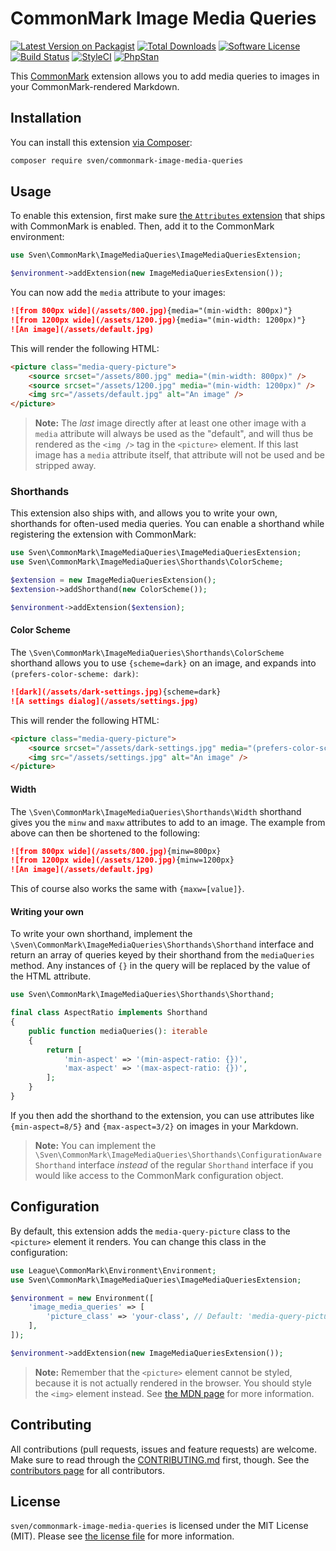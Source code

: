 # CommonMark Image Media Queries

[![Latest Version on Packagist][ico-version]][link-packagist]
[![Total Downloads][ico-downloads]][link-downloads]
[![Software License][ico-license]](LICENSE.md)
[![Build Status][ico-build]][link-build]
[![StyleCI][ico-styleci]][link-styleci]
[![PhpStan][ico-phpstan]][link-phpstan]

This [CommonMark](https://commonmark.thephpleague.com) extension allows you to add media queries to images in your 
CommonMark-rendered Markdown.

## Installation
You can install this extension [via Composer](http://getcomposer.org):

```bash
composer require sven/commonmark-image-media-queries
```

## Usage
To enable this extension, first make sure [the `Attributes` extension](https://commonmark.thephpleague.com/2.4/extensions/attributes/)
that ships with CommonMark is enabled. Then, add it to the CommonMark environment:

```php
use Sven\CommonMark\ImageMediaQueries\ImageMediaQueriesExtension;

$environment->addExtension(new ImageMediaQueriesExtension());
```

You can now add the `media` attribute to your images:

```markdown
![from 800px wide](/assets/800.jpg){media="(min-width: 800px)"}
![from 1200px wide](/assets/1200.jpg){media="(min-width: 1200px)"}
![An image](/assets/default.jpg)
```

This will render the following HTML:

```html
<picture class="media-query-picture">
    <source srcset="/assets/800.jpg" media="(min-width: 800px)" />
    <source srcset="/assets/1200.jpg" media="(min-width: 1200px)" />
    <img src="/assets/default.jpg" alt="An image" />
</picture>
```

> **Note:** The _last_ image directly after at least one other image with a `media` attribute will always be used as the
> "default", and will thus be rendered as the `<img />` tag in the `<picture>` element. If this last image has a `media`
> attribute itself, that attribute will not be used and be stripped away.

### Shorthands
This extension also ships with, and allows you to write your own, shorthands for often-used media queries. You can 
enable a shorthand while registering the extension with CommonMark:

```php
use Sven\CommonMark\ImageMediaQueries\ImageMediaQueriesExtension;
use Sven\CommonMark\ImageMediaQueries\Shorthands\ColorScheme;

$extension = new ImageMediaQueriesExtension();
$extension->addShorthand(new ColorScheme());

$environment->addExtension($extension);
```

#### Color Scheme
The `\Sven\CommonMark\ImageMediaQueries\Shorthands\ColorScheme` shorthand allows you to use `{scheme=dark}` on an image, 
and expands into `(prefers-color-scheme: dark)`:

```markdown
![dark](/assets/dark-settings.jpg){scheme=dark}
![A settings dialog](/assets/settings.jpg)
```

This will render the following HTML:

```html
<picture class="media-query-picture">
    <source srcset="/assets/dark-settings.jpg" media="(prefers-color-scheme: dark)" />
    <img src="/assets/settings.jpg" alt="An image" />
</picture>
```

#### Width
The `\Sven\CommonMark\ImageMediaQueries\Shorthands\Width` shorthand gives you the `minw` and `maxw` attributes to add to
an image. The example from above can then be shortened to the following:

```markdown
![from 800px wide](/assets/800.jpg){minw=800px}
![from 1200px wide](/assets/1200.jpg){minw=1200px}
![An image](/assets/default.jpg)
```

This of course also works the same with `{maxw=[value]}`.

#### Writing your own
To write your own shorthand, implement the `\Sven\CommonMark\ImageMediaQueries\Shorthands\Shorthand` interface and
return an array of queries keyed by their shorthand from the `mediaQueries` method. Any instances of `{}` in the query
will be replaced by the value of the HTML attribute.

```php
use Sven\CommonMark\ImageMediaQueries\Shorthands\Shorthand;

final class AspectRatio implements Shorthand
{
    public function mediaQueries(): iterable
    {
        return [
            'min-aspect' => '(min-aspect-ratio: {})',
            'max-aspect' => '(max-aspect-ratio: {})',
        ];
    }
}
```

If you then add the shorthand to the extension, you can use attributes like `{min-aspect=8/5}` and `{max-aspect=3/2}` on
images in your Markdown.

> **Note:** You can implement the `\Sven\CommonMark\ImageMediaQueries\Shorthands\ConfigurationAwareShorthand` interface
> _instead_ of the regular `Shorthand` interface if you would like access to the CommonMark configuration object.

## Configuration
By default, this extension adds the `media-query-picture` class to the `<picture>` element it renders. You can change
this class in the configuration:

```php
use League\CommonMark\Environment\Environment;
use Sven\CommonMark\ImageMediaQueries\ImageMediaQueriesExtension;

$environment = new Environment([
    'image_media_queries' => [
        'picture_class' => 'your-class', // Default: 'media-query-picture'.
    ],
]);

$environment->addExtension(new ImageMediaQueriesExtension());
```

> **Note:** Remember that the `<picture>` element cannot be styled, because it is not actually rendered in the browser.
> You should style the `<img>` element instead. See [the MDN page](https://developer.mozilla.org/en-US/docs/Web/HTML/Element/picture)
> for more information.

## Contributing
All contributions (pull requests, issues and feature requests) are welcome. Make sure to read through the
[CONTRIBUTING.md](CONTRIBUTING.md) first, though. See the [contributors page](../../graphs/contributors) for all
contributors.

## License
`sven/commonmark-image-media-queries` is licensed under the MIT License (MIT). Please see [the license file](LICENSE.md)
for more information.

[ico-version]: https://img.shields.io/packagist/v/sven/commonmark-image-media-queries.svg?style=flat-square
[ico-license]: https://img.shields.io/badge/license-MIT-green.svg?style=flat-square
[ico-downloads]: https://img.shields.io/packagist/dt/sven/commonmark-image-media-queries.svg?style=flat-square
[ico-build]: https://img.shields.io/github/actions/workflow/status/svenluijten/commonmark-image-media-queries/run-tests.yml?branch=main&style=flat-square
[ico-styleci]: https://styleci.io/repos/672279253/shield
[ico-phpstan]: https://img.shields.io/badge/phpstan-enabled-blue.svg?style=flat-square

[link-packagist]: https://packagist.org/packages/sven/commonmark-image-media-queries
[link-downloads]: https://packagist.org/packages/sven/commonmark-image-media-queries/stats
[link-build]: https://github.com/svenluijten/commonmark-image-media-queries/actions/workflows/run-tests.yml
[link-styleci]: https://styleci.io/repos/672279253
[link-phpstan]: https://github.com/phpstan/phpstan
